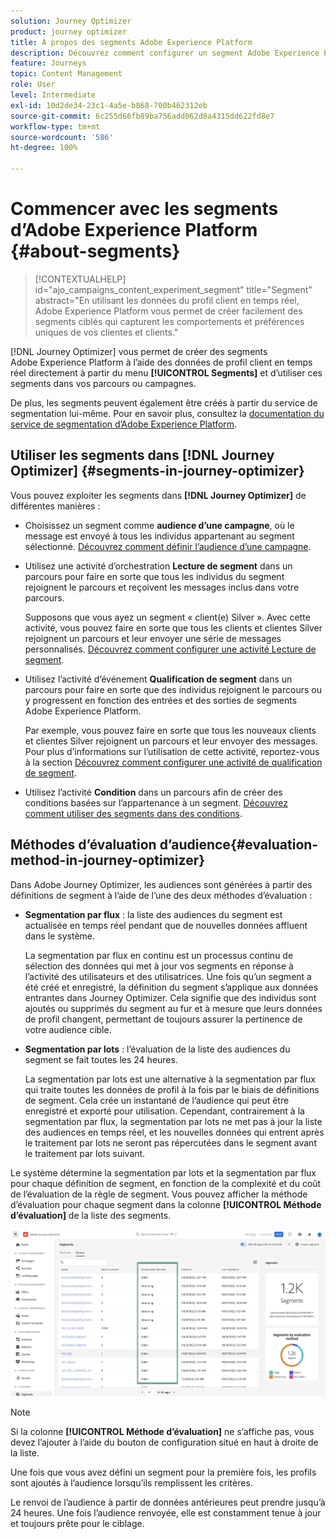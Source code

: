```yaml
---
solution: Journey Optimizer
product: journey optimizer
title: À propos des segments Adobe Experience Platform
description: Découvrez comment configurer un segment Adobe Experience Platform
feature: Journeys
topic: Content Management
role: User
level: Intermediate
exl-id: 10d2de34-23c1-4a5e-b868-700b462312eb
source-git-commit: 6c255d66fb89ba756add062d8a4315dd622fd8e7
workflow-type: tm+mt
source-wordcount: '586'
ht-degree: 100%

---
```


# Commencer avec les segments d’Adobe Experience Platform {#about-segments}

>[!CONTEXTUALHELP]
>id="ajo_campaigns_content_experiment_segment"
>title="Segment"
>abstract="En utilisant les données du profil client en temps réel, Adobe Experience Platform vous permet de créer facilement des segments ciblés qui capturent les comportements et préférences uniques de vos clientes et clients."

[!DNL Journey Optimizer] vous permet de créer des segments Adobe Experience Platform à l’aide des données de profil client en temps réel directement à partir du menu **[!UICONTROL Segments]** et d’utiliser ces segments dans vos parcours ou campagnes.

De plus, les segments peuvent également être créés à partir du service de segmentation lui-même. Pour en savoir plus, consultez la [documentation du service de segmentation d’Adobe Experience Platform](https://experienceleague.adobe.com/docs/experience-platform/segmentation/home.html?lang=fr).

## Utiliser les segments dans [!DNL Journey Optimizer] {#segments-in-journey-optimizer}

Vous pouvez exploiter les segments dans **[!DNL Journey Optimizer]** de différentes manières :

* Choisissez un segment comme **audience d’une campagne**, où le message est envoyé à tous les individus appartenant au segment sélectionné. [Découvrez comment définir l’audience d’une campagne](../campaigns/create-campaign.md#define-the-audience-audience).

* Utilisez une activité d’orchestration **Lecture de segment** dans un parcours pour faire en sorte que tous les individus du segment rejoignent le parcours et reçoivent les messages inclus dans votre parcours.

  Supposons que vous ayez un segment « client(e) Silver ». Avec cette activité, vous pouvez faire en sorte que tous les clients et clientes Silver rejoignent un parcours et leur envoyer une série de messages personnalisés. [Découvrez comment configurer une activité Lecture de segment](../building-journeys/read-segment.md#configuring-segment-trigger-activity).

* Utilisez l’activité d’événement **Qualification de segment** dans un parcours pour faire en sorte que des individus rejoignent le parcours ou y progressent en fonction des entrées et des sorties de segments Adobe Experience Platform.

  Par exemple, vous pouvez faire en sorte que tous les nouveaux clients et clientes Silver rejoignent un parcours et leur envoyer des messages. Pour plus d’informations sur l’utilisation de cette activité, reportez-vous à la section [Découvrez comment configurer une activité de qualification de segment](../building-journeys/segment-qualification-events.md).

* Utilisez l’activité **Condition** dans un parcours afin de créer des conditions basées sur l’appartenance à un segment. [Découvrez comment utiliser des segments dans des conditions](../building-journeys/condition-activity.md#using-a-segment).

## Méthodes d’évaluation d’audience{#evaluation-method-in-journey-optimizer}

Dans Adobe Journey Optimizer, les audiences sont générées à partir des définitions de segment à l’aide de l’une des deux méthodes d’évaluation :

* **Segmentation par flux** : la liste des audiences du segment est actualisée en temps réel pendant que de nouvelles données affluent dans le système.

  La segmentation par flux en continu est un processus continu de sélection des données qui met à jour vos segments en réponse à l’activité des utilisateurs et des utilisatrices. Une fois qu’un segment a été créé et enregistré, la définition du segment s’applique aux données entrantes dans Journey Optimizer. Cela signifie que des individus sont ajoutés ou supprimés du segment au fur et à mesure que leurs données de profil changent, permettant de toujours assurer la pertinence de votre audience cible.

* **Segmentation par lots** : l’évaluation de la liste des audiences du segment se fait toutes les 24 heures.

  La segmentation par lots est une alternative à la segmentation par flux qui traite toutes les données de profil à la fois par le biais de définitions de segment. Cela crée un instantané de l’audience qui peut être enregistré et exporté pour utilisation. Cependant, contrairement à la segmentation par flux, la segmentation par lots ne met pas à jour la liste des audiences en temps réel, et les nouvelles données qui entrent après le traitement par lots ne seront pas répercutées dans le segment avant le traitement par lots suivant.

Le système détermine la segmentation par lots et la segmentation par flux pour chaque définition de segment, en fonction de la complexité et du coût de l’évaluation de la règle de segment. Vous pouvez afficher la méthode d’évaluation pour chaque segment dans la colonne **[!UICONTROL Méthode d’évaluation]** de la liste des segments.

![](assets/evaluation-method.png)

>[!NOTE]
>
>Si la colonne **[!UICONTROL Méthode d’évaluation]** ne s’affiche pas, vous devez l’ajouter à l’aide du bouton de configuration situé en haut à droite de la liste.

Une fois que vous avez défini un segment pour la première fois, les profils sont ajoutés à l’audience lorsqu’ils remplissent les critères.

Le renvoi de l’audience à partir de données antérieures peut prendre jusqu’à 24 heures. Une fois l’audience renvoyée, elle est constamment tenue à jour et toujours prête pour le ciblage.
